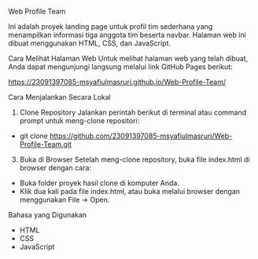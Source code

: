 Web Profile Team

Ini adalah proyek landing page untuk profil tim sederhana yang menampilkan informasi tiga anggota tim beserta navbar. Halaman web ini dibuat menggunakan HTML, CSS, dan JavaScript.

Cara Melihat Halaman Web
Untuk melihat halaman web yang telah dibuat, Anda dapat mengunjungi langsung melalui link GitHub Pages berikut:

https://23091397085-msyafiulmasruri.github.io/Web-Profile-Team/

Cara Menjalankan Secara Lokal

1. Clone Repository
Jalankan perintah berikut di terminal atau command prompt untuk meng-clone repositori:

- git clone https://github.com/23091397085-msyafiulmasruri/Web-Profile-Team.git 

3. Buka di Browser
Setelah meng-clone repository, buka file index.html di browser dengan cara:
- Buka folder proyek hasil clone di komputer Anda.
- Klik dua kali pada file index.html, atau buka melalui browser dengan menggunakan File -> Open.
  
Bahasa yang Digunakan
- HTML
- CSS
- JavaScript
  
